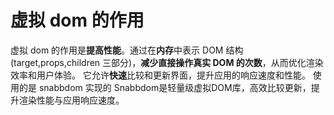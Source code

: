 # 虚拟 dom 的作用

虚拟 dom 的作用是**提高性能**。通过在**内存**中表示 DOM 结构(target,props,children 三部分)，**减少直接操作真实 DOM 的次数**，从而优化渲染效率和用户体验。
它允许**快速**比较和更新界面，提升应用的响应速度和性能。
使用的是 snabbdom 实现的
Snabbdom是轻量级虚拟DOM库，高效比较更新，提升渲染性能与应用响应速度。